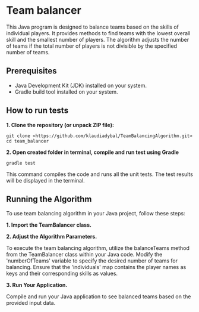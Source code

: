 # **Team balancer**

This Java program is designed to balance teams based on the skills of individual players. 
It provides methods to find teams with the lowest overall skill and the smallest number of players.
The algorithm adjusts the number of teams if the total number of players is not divisible by the specified number of teams.

## Prerequisites

* Java Development Kit (JDK) installed on your system.
* Gradle build tool installed on your system.

## How to run tests

**1. Clone the repository (or unpack ZIP file):**

`git clone <https://github.com/klaudiadybal/TeamBalancingAlgorithm.git>
cd team_balancer`

**2. Open created folder in terminal, compile and run test using Gradle**

`gradle test`

This command compiles the code and runs all the unit tests. The test results will be displayed in the terminal.

## Running the Algorithm

To use team balancing algorithm in your Java project, follow these steps:

**1. Import the TeamBalancer class.**

**2. Adjust the Algorithm Parameters.**

To execute the team balancing algorithm, utilize the balanceTeams method from the TeamBalancer class within your Java code.
Modify the 'numberOfTeams' variable to specify the desired number of teams for balancing.
Ensure that the 'individuals' map contains the player names as keys and their corresponding skills as values.

**3. Run Your Application.**

Compile and run your Java application to see balanced teams based on the provided input data.

